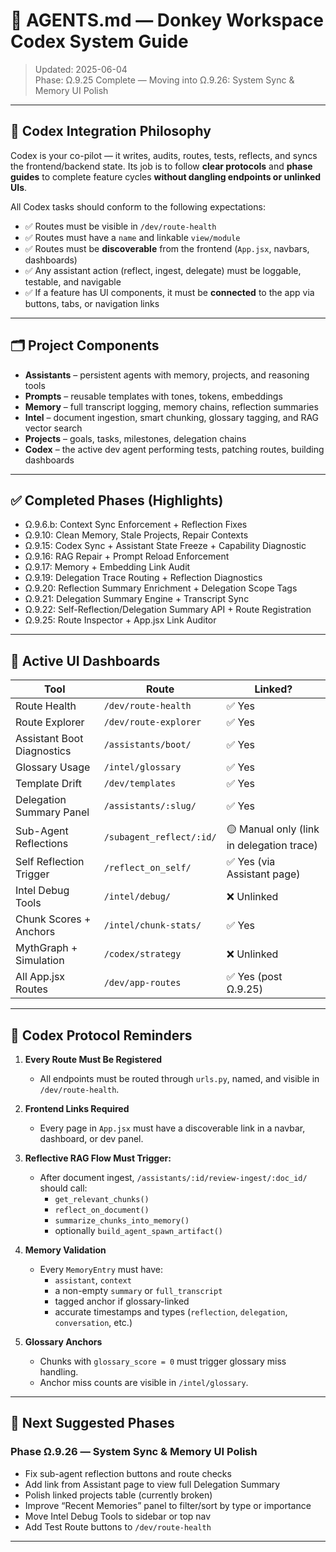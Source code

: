 
# 🧠 AGENTS.md — Donkey Workspace Codex System Guide

> Updated: 2025-06-04  
> Phase: Ω.9.25 Complete — Moving into Ω.9.26: System Sync & Memory UI Polish

---

## 🔁 Codex Integration Philosophy

Codex is your co-pilot — it writes, audits, routes, tests, reflects, and syncs the frontend/backend state. Its job is to follow **clear protocols** and **phase guides** to complete feature cycles **without dangling endpoints or unlinked UIs**.

All Codex tasks should conform to the following expectations:

- ✅ Routes must be visible in `/dev/route-health`
- ✅ Routes must have a `name` and linkable `view/module`
- ✅ Routes must be **discoverable** from the frontend (`App.jsx`, navbars, dashboards)
- ✅ Any assistant action (reflect, ingest, delegate) must be loggable, testable, and navigable
- ✅ If a feature has UI components, it must be **connected** to the app via buttons, tabs, or navigation links

---

## 🗂️ Project Components

- **Assistants** – persistent agents with memory, projects, and reasoning tools
- **Prompts** – reusable templates with tones, tokens, embeddings
- **Memory** – full transcript logging, memory chains, reflection summaries
- **Intel** – document ingestion, smart chunking, glossary tagging, and RAG vector search
- **Projects** – goals, tasks, milestones, delegation chains
- **Codex** – the active dev agent performing tests, patching routes, building dashboards

---

## ✅ Completed Phases (Highlights)

- Ω.9.6.b: Context Sync Enforcement + Reflection Fixes
- Ω.9.10: Clean Memory, Stale Projects, Repair Contexts
- Ω.9.15: Codex Sync + Assistant State Freeze + Capability Diagnostic
- Ω.9.16: RAG Repair + Prompt Reload Enforcement
- Ω.9.17: Memory + Embedding Link Audit
- Ω.9.19: Delegation Trace Routing + Reflection Diagnostics
- Ω.9.20: Reflection Summary Enrichment + Delegation Scope Tags
- Ω.9.21: Delegation Summary Engine + Transcript Sync
- Ω.9.22: Self-Reflection/Delegation Summary API + Route Registration
- Ω.9.25: Route Inspector + App.jsx Link Auditor

---

## 🔎 Active UI Dashboards

| Tool                        | Route                     | Linked? |
|----------------------------|---------------------------|---------|
| Route Health               | `/dev/route-health`       | ✅ Yes  |
| Route Explorer             | `/dev/route-explorer`     | ✅ Yes  |
| Assistant Boot Diagnostics | `/assistants/boot/`       | ✅ Yes  |
| Glossary Usage             | `/intel/glossary`         | ✅ Yes  |
| Template Drift             | `/dev/templates`          | ✅ Yes  |
| Delegation Summary Panel   | `/assistants/:slug/`      | ✅ Yes  |
| Sub-Agent Reflections      | `/subagent_reflect/:id/`  | 🟡 Manual only (link in delegation trace) |
| Self Reflection Trigger    | `/reflect_on_self/`       | ✅ Yes (via Assistant page) |
| Intel Debug Tools          | `/intel/debug/`           | ❌ Unlinked |
| Chunk Scores + Anchors     | `/intel/chunk-stats/`     | ✅ Yes |
| MythGraph + Simulation     | `/codex/strategy`         | ❌ Unlinked |
| All App.jsx Routes         | `/dev/app-routes`         | ✅ Yes (post Ω.9.25) |

---

## 🧩 Codex Protocol Reminders

1. **Every Route Must Be Registered**
   - All endpoints must be routed through `urls.py`, named, and visible in `/dev/route-health`.

2. **Frontend Links Required**
   - Every page in `App.jsx` must have a discoverable link in a navbar, dashboard, or dev panel.

3. **Reflective RAG Flow Must Trigger:**
   - After document ingest, `/assistants/:id/review-ingest/:doc_id/` should call:
     - `get_relevant_chunks()`
     - `reflect_on_document()`
     - `summarize_chunks_into_memory()`
     - optionally `build_agent_spawn_artifact()`

4. **Memory Validation**
   - Every `MemoryEntry` must have:
     - `assistant`, `context`
     - a non-empty `summary` or `full_transcript`
     - tagged anchor if glossary-linked
     - accurate timestamps and types (`reflection`, `delegation`, `conversation`, etc.)

5. **Glossary Anchors**
   - Chunks with `glossary_score = 0` must trigger glossary miss handling.
   - Anchor miss counts are visible in `/intel/glossary`.

---

## 📌 Next Suggested Phases

### Phase Ω.9.26 — System Sync & Memory UI Polish

- Fix sub-agent reflection buttons and route checks
- Add link from Assistant page to view full Delegation Summary
- Polish linked projects table (currently broken)
- Improve “Recent Memories” panel to filter/sort by type or importance
- Move Intel Debug Tools to sidebar or top nav
- Add Test Route buttons to `/dev/route-health`

---
